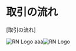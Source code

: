﻿# 取引の流れ

[取引の流れ]

![RN Logo](https://dl.dropboxusercontent.com/s/95kuog1ngpvn1x2/%E5%8F%96%E5%BC%95%E3%81%AE%E6%B5%81%E3%82%8C.jpg)
aaa![RN Logo](https://ss0.bdstatic.com/70cFuHSh_Q1YnxGkpoWK1HF6hhy/it/u=2905893513,2695425341&fm=26&gp=0.jpg)
